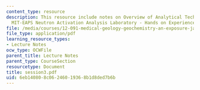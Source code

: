 ```yaml
---
content_type: resource
description: This resource include notes on Overview of Analytical Techniques and
  MIT-EAPS Neutron Activation Analysis Laboratory - Hands on Experience.
file: /media/courses/12-091-medical-geology-geochemistry-an-exposure-january-iap-2006/6eb140808c06246019368b1d8ded7b6b_session3.pdf
file_type: application/pdf
learning_resource_types:
- Lecture Notes
ocw_type: OCWFile
parent_title: Lecture Notes
parent_type: CourseSection
resourcetype: Document
title: session3.pdf
uid: 6eb14080-8c06-2460-1936-8b1d8ded7b6b
---
```

